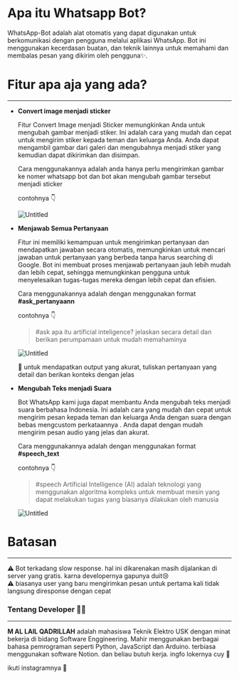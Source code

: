 # Apa itu Whatsapp Bot?

WhatsApp-Bot adalah alat otomatis yang dapat digunakan untuk berkomunikasi dengan pengguna melalui aplikasi WhatsApp. Bot ini menggunakan kecerdasan buatan, dan teknik lainnya untuk memahami dan membalas pesan yang dikirim oleh pengguna✨. 

# Fitur apa aja yang ada?

---

- **Convert image menjadi sticker**
    
    Fitur Convert Image menjadi Sticker memungkinkan Anda untuk mengubah gambar menjadi stiker. Ini adalah cara yang mudah dan cepat untuk mengirim stiker kepada teman dan keluarga Anda. Anda dapat mengambil gambar dari galeri dan mengubahnya menjadi stiker yang kemudian dapat dikirimkan dan disimpan. 
    
    Cara menggunakannya adalah anda hanya perlu mengirimkan gambar ke nomer whatsapp bot dan bot akan mengubah gambar tersebut menjadi sticker
    
    contohnya 👇
    
    ![Untitled]((https://s3.us-west-2.amazonaws.com/secure.notion-static.com/ea216736-2b2b-4cfa-8c9f-8fc893a6f2e8/Untitled.png?X-Amz-Algorithm=AWS4-HMAC-SHA256&X-Amz-Content-Sha256=UNSIGNED-PAYLOAD&X-Amz-Credential=AKIAT73L2G45EIPT3X45%2F20230216%2Fus-west-2%2Fs3%2Faws4_request&X-Amz-Date=20230216T143436Z&X-Amz-Expires=86400&X-Amz-Signature=59014f8012bede49db2b79a197ba8851f28839aff7111efc08f6132505a31823&X-Amz-SignedHeaders=host&response-content-disposition=filename%3D%22Untitled.png%22&x-id=GetObject))
    
- **Menjawab Semua Pertanyaan**
    
    Fitur ini memiliki kemampuan untuk mengirimkan pertanyaan dan mendapatkan jawaban secara otomatis, memungkinkan untuk mencari jawaban untuk pertanyaan yang berbeda tanpa harus searching di Google. Bot ini membuat proses menjawab pertanyaan jauh lebih mudah dan lebih cepat, sehingga memungkinkan pengguna untuk menyelesaikan tugas-tugas mereka dengan lebih cepat dan efisien. 
    
    Cara menggunakannya adalah dengan menggunakan format **#ask_pertanyaann**
    
    contohnya 👇
    
    > #ask apa itu artificial inteligence? jelaskan secara detail dan berikan perumpamaan untuk mudah memahaminya
    > 
    
    ![Untitled]((https://s3.us-west-2.amazonaws.com/secure.notion-static.com/da34a4bd-3c43-4fe6-8e81-a95423d39b67/Untitled.png?X-Amz-Algorithm=AWS4-HMAC-SHA256&X-Amz-Content-Sha256=UNSIGNED-PAYLOAD&X-Amz-Credential=AKIAT73L2G45EIPT3X45%2F20230216%2Fus-west-2%2Fs3%2Faws4_request&X-Amz-Date=20230216T143531Z&X-Amz-Expires=86400&X-Amz-Signature=ac4f65f5f77b9a5fb4b4c2693ea427ecbd83904c40e8714d4d987465308ead32&X-Amz-SignedHeaders=host&response-content-disposition=filename%3D%22Untitled.png%22&x-id=GetObject))
    
    <aside>
    📌 untuk mendapatkan output yang akurat, tuliskan pertanyaan yang detail dan berikan konteks dengan jelas
    
    </aside>
    
- **Mengubah Teks menjadi Suara**
    
    Bot WhatsApp kami juga dapat membantu Anda mengubah teks menjadi suara berbahasa Indonesia. Ini adalah cara yang mudah dan cepat untuk mengirim pesan kepada teman dan keluarga Anda dengan suara dengan bebas mengcustom perkataannya .  Anda dapat dengan mudah mengirim pesan audio yang jelas dan akurat.
    
    Cara menggunakannya adalah dengan menggunakan format **#speech_text**
    
    contohnya 👇
    
    > #speech Artificial Intelligence (AI) adalah teknologi yang menggunakan algoritma kompleks untuk membuat mesin yang dapat melakukan tugas yang biasanya dilakukan oleh manusia
    > 
    
    ![Untitled]((https://s3.us-west-2.amazonaws.com/secure.notion-static.com/f2a5a544-aded-4923-bc50-0d6793258351/Untitled.png?X-Amz-Algorithm=AWS4-HMAC-SHA256&X-Amz-Content-Sha256=UNSIGNED-PAYLOAD&X-Amz-Credential=AKIAT73L2G45EIPT3X45%2F20230216%2Fus-west-2%2Fs3%2Faws4_request&X-Amz-Date=20230216T143537Z&X-Amz-Expires=86400&X-Amz-Signature=516812cd71cab22757acd61cea5ee5134f0461012d5ff281b4f2d65ab4341d7c&X-Amz-SignedHeaders=host&response-content-disposition=filename%3D%22Untitled.png%22&x-id=GetObject))
    

# Batasan

---

<aside>
⚠️ Bot terkadang slow response. hal ini dikarenakan masih dijalankan di server yang gratis. karna developernya gapunya duit😢

</aside>

<aside>
⚠️ biasanya user yang baru mengirimkan pesan untuk pertama kali tidak langsung diresponse dengan cepat

</aside>

### Tentang Developer 🧑‍💻

---

**M AL LAIL QADRILLAH** adalah mahasiswa Teknik Elektro USK dengan minat bekerja di bidang Software Enggineering. Mahir menggunakan berbagai bahasa pemrograman seperti Python, JavaScript dan Arduino. terbiasa menggunakan software Notion. dan beliau butuh kerja. ingfo lokernya cuy 🙏

ikuti instagramnya 🤟

[](https://www.instagram.com/allailqadrillah_/)